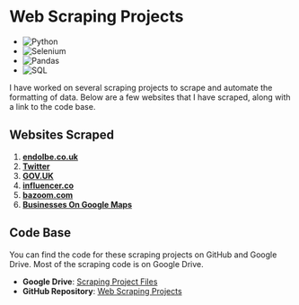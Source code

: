 # Web Scraping Projects
- ![Python](https://img.shields.io/badge/Python-3776AB?style=for-the-badge&logo=python&logoColor=white)
- ![Selenium](https://img.shields.io/badge/Selenium-43B02A?style=for-the-badge&logo=selenium&logoColor=white)
- ![Pandas](https://img.shields.io/badge/Pandas-150458?style=for-the-badge&logo=pandas&logoColor=white)
- ![SQL](https://img.shields.io/badge/SQL-336791?style=for-the-badge&logo=postgresql&logoColor=white)


I have worked on several scraping projects to scrape and automate the formatting of data. Below are a few websites that I have scraped, along with a link to the code base.

## Websites Scraped

1. **[endolbe.co.uk](http://endolbe.co.uk)**
2. **[Twitter](https://twitter.com)**
3. **[GOV.UK](https://www.gov.uk)**
4. **[influencer.co](https://influencer.co)**
5. **[bazoom.com](https://bazoom.com)**
6. **[Businesses On Google Maps ](https://google.com)**

## Code Base

You can find the code for these scraping projects on GitHub and Google Drive.
Most of the scraping code is on Google Drive.

- **Google Drive**: [Scraping Project Files](https://drive.google.com/drive/folders/1_Jy6selt2ntlQ5TDJQ_liL5zM_IzOiZlc?usp=sharing)
- **GitHub Repository**: [Web Scraping Projects](https://github.com/abdulqadircp/web-scraping)

